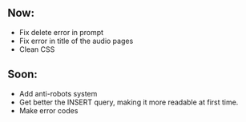 Now:
----
* Fix delete error in prompt
* Fix error in title of the audio pages
* Clean CSS

Soon:
----
* Add anti-robots system
* Get better the INSERT query, making it more readable at first time.
* Make error codes